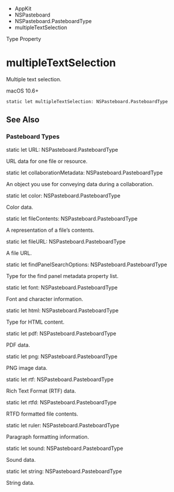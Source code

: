 

- AppKit
- NSPasteboard
- NSPasteboard.PasteboardType
-  multipleTextSelection 

Type Property

# multipleTextSelection

Multiple text selection.

macOS 10.6+

``` source
static let multipleTextSelection: NSPasteboard.PasteboardType
```

## See Also

### Pasteboard Types

static let URL: NSPasteboard.PasteboardType

URL data for one file or resource.

static let collaborationMetadata: NSPasteboard.PasteboardType

An object you use for conveying data during a collaboration.

static let color: NSPasteboard.PasteboardType

Color data.

static let fileContents: NSPasteboard.PasteboardType

A representation of a file’s contents.

static let fileURL: NSPasteboard.PasteboardType

A file URL.

static let findPanelSearchOptions: NSPasteboard.PasteboardType

Type for the find panel metadata property list.

static let font: NSPasteboard.PasteboardType

Font and character information.

static let html: NSPasteboard.PasteboardType

Type for HTML content.

static let pdf: NSPasteboard.PasteboardType

PDF data.

static let png: NSPasteboard.PasteboardType

PNG image data.

static let rtf: NSPasteboard.PasteboardType

Rich Text Format (RTF) data.

static let rtfd: NSPasteboard.PasteboardType

RTFD formatted file contents.

static let ruler: NSPasteboard.PasteboardType

Paragraph formatting information.

static let sound: NSPasteboard.PasteboardType

Sound data.

static let string: NSPasteboard.PasteboardType

String data.

